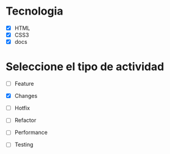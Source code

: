 # Tecnologia
- [x] HTML
- [x] CSS3
- [x] docs

# Seleccione el tipo de actividad
- [ ] Feature
- [x] Changes
- [ ] Hotfix
- [ ] Refactor
- [ ] Performance
- [ ] Testing
 
